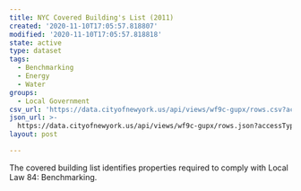```yaml
---
title: NYC Covered Building's List (2011)
created: '2020-11-10T17:05:57.818807'
modified: '2020-11-10T17:05:57.818818'
state: active
type: dataset
tags:
  - Benchmarking
  - Energy
  - Water
groups:
  - Local Government
csv_url: 'https://data.cityofnewyork.us/api/views/wf9c-gupx/rows.csv?accessType=DOWNLOAD'
json_url: >-
  https://data.cityofnewyork.us/api/views/wf9c-gupx/rows.json?accessType=DOWNLOAD
layout: post

---
```

The covered building list identifies properties required to comply with Local Law 84: Benchmarking.
